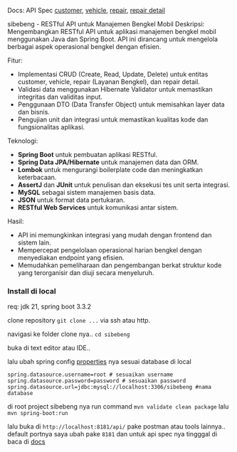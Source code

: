 Docs: API Spec [customer](/docs/customer.md), [vehicle](/docs/vehicle.md), [repair](docs/repair.md), [repair detail](docs/repair-detail.md)

sibebeng - RESTful API untuk Manajemen Bengkel Mobil
Deskripsi: Mengembangkan RESTful API untuk aplikasi manajemen bengkel mobil menggunakan Java dan Spring Boot. API ini dirancang untuk mengelola berbagai aspek operasional bengkel dengan efisien.


Fitur:
- Implementasi CRUD (Create, Read, Update, Delete) untuk entitas customer, vehicle, repair (Layanan Bengkel), dan repair detail.
- Validasi data menggunakan Hibernate Validator untuk memastikan integritas dan validitas input.
- Penggunaan DTO (Data Transfer Object) untuk memisahkan layer data dan bisnis.
- Pengujian unit dan integrasi untuk memastikan kualitas kode dan fungsionalitas aplikasi.


Teknologi:
- **Spring Boot** untuk pembuatan aplikasi RESTful.
- **Spring Data JPA/Hibernate** untuk manajemen data dan ORM.
- **Lombok** untuk mengurangi boilerplate code dan meningkatkan keterbacaan.
- **AssertJ** dan **JUnit** untuk penulisan dan eksekusi tes unit serta integrasi.
- **MySQL** sebagai sistem manajemen basis data.
- **JSON** untuk format data pertukaran.
- **RESTful Web Services** untuk komunikasi antar sistem.


Hasil:
- API ini memungkinkan integrasi yang mudah dengan frontend dan sistem lain.
- Mempercepat pengelolaan operasional harian bengkel dengan menyediakan endpoint yang efisien.
- Memudahkan pemeliharaan dan pengembangan berkat struktur kode yang terorganisir dan diuji secara menyeluruh.


### Install di local

req: jdk 21, spring boot 3.3.2

clone repository `git clone ...` via ssh atau http.

navigasi ke folder clone nya.. `cd sibebeng`

buka di text editor atau IDE..

lalu ubah spring config [properties](src/main/resources/application.properties) nya sesuai database di local
```properties
spring.datasource.username=root # sesuaikan username
spring.datasource.password=password # sesuaikan password
spring.datasource.url=jdbc:mysql://localhost:3306/sibebeng #nama database   
```

di root project sibebeng nya run command `mvn validate clean package` lalu `mvn spring-boot:run`

lalu buka di `http://localhost:8181/api/` pake postman atau tools lainnya.. default portnya saya ubah pake `8181` dan untuk api spec nya tingggal di baca di [docs](docs/)
